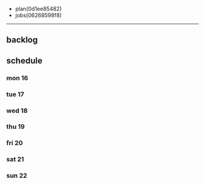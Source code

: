 
- plan(0d1ee85482)
- jobs(06268598f8)
---

## backlog

## schedule
### mon 16
### tue 17
### wed 18
### thu 19
### fri 20
### sat 21
### sun 22





